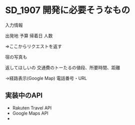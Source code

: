 # SD_1907 開発に必要そうなもの

入力情報

出発地
予算
帰着日
人数

=>ここからリクエストを返す

宿の写真も

返してほしいの
交通費のトーたるの値段、所要時間、距離

->経路表示(Google Map)
電話番号・URL

## 実装中のAPI

- Rakuten Travel API
- Google Maps API
- 